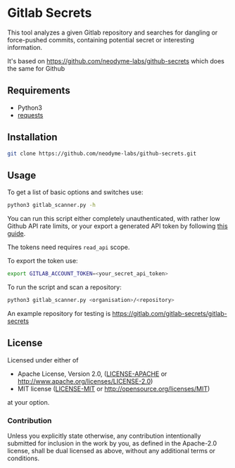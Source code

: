 # Gitlab Secrets

This tool analyzes a given Gitlab repository and searches for dangling or force-pushed commits, containing potential secret or interesting information.

It's based on <https://github.com/neodyme-labs/github-secrets> which does the same for Github

## Requirements

- Python3
- [requests](https://pypi.org/project/requests/)

## Installation

```bash
git clone https://github.com/neodyme-labs/github-secrets.git
```

## Usage

To get a list of basic options and switches use:
```bash
python3 gitlab_scanner.py -h
```

You can run this script either completely unauthenticated, with rather low Github API rate limits, or your export a generated API token by following [this guide](https://docs.gitlab.com/ee/user/profile/personal_access_tokens.html).

The tokens need requires `read_api` scope.

To export the token use:
```bash
export GITLAB_ACCOUNT_TOKEN=<your_secret_api_token>
```

To run the script and scan a repository:
```bash
python3 gitlab_scanner.py <organisation>/<repository>
```

An example repository for testing is <https://gitlab.com/gitlab-secrets/gitlab-secrets>

## License

Licensed under either of

 * Apache License, Version 2.0, ([LICENSE-APACHE](LICENSE-APACHE) or <http://www.apache.org/licenses/LICENSE-2.0>)
 * MIT license ([LICENSE-MIT](LICENSE-MIT) or <http://opensource.org/licenses/MIT>)

at your option.

### Contribution

Unless you explicitly state otherwise, any contribution intentionally
submitted for inclusion in the work by you, as defined in the Apache-2.0
license, shall be dual licensed as above, without any additional terms or
conditions.
